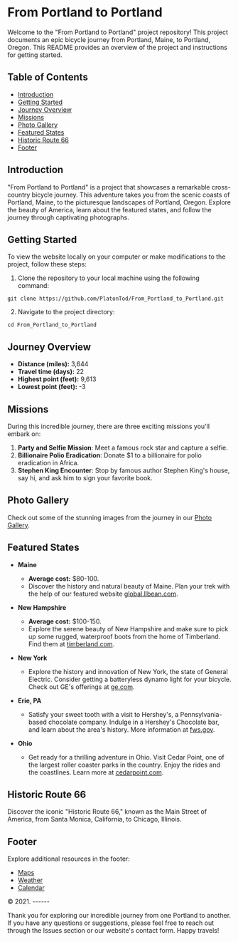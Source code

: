 # From Portland to Portland

Welcome to the "From Portland to Portland" project repository! This project documents an epic bicycle journey from Portland, Maine, to Portland, Oregon. This README provides an overview of the project and instructions for getting started.

## Table of Contents

- [Introduction](#introduction)
- [Getting Started](#getting-started)
- [Journey Overview](#journey-overview)
- [Missions](#missions)
- [Photo Gallery](#photo-gallery)
- [Featured States](#featured-states)
- [Historic Route 66](#historic-route-66)
- [Footer](#footer)

## Introduction

"From Portland to Portland" is a project that showcases a remarkable cross-country bicycle journey. This adventure takes you from the scenic coasts of Portland, Maine, to the picturesque landscapes of Portland, Oregon. Explore the beauty of America, learn about the featured states, and follow the journey through captivating photographs.

## Getting Started

To view the website locally on your computer or make modifications to the project, follow these steps:

1. Clone the repository to your local machine using the following command:

```
git clone https://github.com/PlatonTod/From_Portland_to_Portland.git
```

2. Navigate to the project directory:

```
cd From_Portland_to_Portland
```

## Journey Overview

- **Distance (miles):** 3,644
- **Travel time (days):** 22
- **Highest point (feet):** 9,613
- **Lowest point (feet):** -3

## Missions

During this incredible journey, there are three exciting missions you'll embark on:

1. **Party and Selfie Mission**: Meet a famous rock star and capture a selfie.
2. **Billionaire Polio Eradication**: Donate $1 to a billionaire for polio eradication in Africa.
3. **Stephen King Encounter**: Stop by famous author Stephen King's house, say hi, and ask him to sign your favorite book.

## Photo Gallery

Check out some of the stunning images from the journey in our [Photo Gallery](#photo-gallery).

## Featured States

- **Maine**
  - **Average cost:** $80-100.
  - Discover the history and natural beauty of Maine. Plan your trek with the help of our featured website [global.llbean.com](https://global.llbean.com).

- **New Hampshire**
  - **Average cost:** $100-150.
  - Explore the serene beauty of New Hampshire and make sure to pick up some rugged, waterproof boots from the home of Timberland. Find them at [timberland.com](https://timberland.com).

- **New York**
  - Explore the history and innovation of New York, the state of General Electric. Consider getting a batteryless dynamo light for your bicycle. Check out GE's offerings at [ge.com](https://ge.com).

- **Erie, PA**
  - Satisfy your sweet tooth with a visit to Hershey's, a Pennsylvania-based chocolate company. Indulge in a Hershey's Chocolate bar, and learn about the area's history. More information at [fws.gov](https://fws.gov).

- **Ohio**
  - Get ready for a thrilling adventure in Ohio. Visit Cedar Point, one of the largest roller coaster parks in the country. Enjoy the rides and the coastlines. Learn more at [cedarpoint.com](https://cedarpoint.com).

## Historic Route 66

Discover the iconic "Historic Route 66," known as the Main Street of America, from Santa Monica, California, to Chicago, Illinois.

## Footer

Explore additional resources in the footer:

- [Maps](#)
- [Weather](#)
- [Calendar](#)

&copy; 2021. ------

Thank you for exploring our incredible journey from one Portland to another. If you have any questions or suggestions, please feel free to reach out through the Issues section or our website's contact form. Happy travels!
